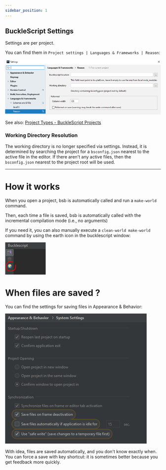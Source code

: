 ```yaml
---
sidebar_position: 1
---
```


## BuckleScript Settings

Settings are per project.

You can find them in `Project settings | Languages & Frameworks | Reason`: 

![](./img/settings.png)

See also: [Project Types - BuckleScript Projects](https://github.com/giraud/reasonml-idea-plugin/wiki/Project-Types#bucklescript-projects)

### Working Directory Resolution
The working directory is no longer specified via settings. Instead, 
it is determined by searching the project for a `bsconfig.json` nearest
to the active file in the editor. If there aren't any active files,
then the `bsconfig.json` nearest to the project root will be used.

---

# How it works

When you open a project, bsb is automatically called and run a `make-world` command.

Then, each time a file is saved, bsb is automatically called with the incremental compilation mode (i.e., no arguments)

If you need it, you can also manually execute a `clean-world make-world` command by using the earth icon in the bucklescript window:

![](./img/earth.png)

# When files are saved ?

You can find the settings for saving files in Appearance & Behavior:

![](./img/save_settings.png)

With idea, files are saved automatically, and you don't know exactly when.
You can force a save with key shortcut: it is sometimes better because you get feedback more quickly.
